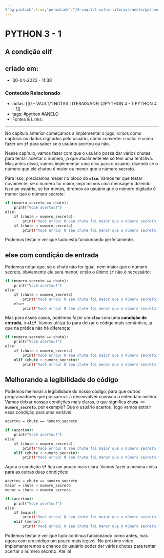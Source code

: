 ```yaml
---
{"dg-publish":true,"permalink":"/0-vault/1-notas-literais/anelo/python-3-1/","tags":["python","ANELO"],"dgHomeLink":true,"dgShowLocalGraph":true,"dgShowFileTree":true,"dgEnableSearch":true,"noteIcon":""}
---
```


# PYTHON 3 - 1
## A condição elif

## criado em: 
-  30-04-2023 - 11:38

### Conteúdo Relacionado
- notas: [[0 - VAULT/1 NOTAS LITERAIS/ANELO/PYTHON 4 - 1\|PYTHON 4 - 1]]
- tags: #python #ANELO 
- Fontes & Links: 

---

No capítulo anterior começamos a implementar o jogo, vimos como capturar os dados digitados pelo usuário, como converter o valor e como fazer um **`if`** para saber se o usuário acertou ou não.

Nesse capítulo, vamos fazer com que o usuário possa dar vários chutes para tentar acertar o número, já que atualmente ele só tem uma tentativa. Mas antes disso, vamos implementar uma dica para o usuário, dizendo se o número que ele chutou é maior ou menor que o número secreto.

Para isso, precisamos mexer no bloco do **`else`**. Vamos ter que testar novamente, se o número for maior, imprimimos uma mensagem dizendo isso ao usuário, se for menos, diremos ao usuário que o número digitado é menor que o número secreto:

```bash
if (numero_secreto == chute):
    print("Você acertou!")
else:
    if (chute > numero_secreto):
        print("Você errou! O seu chute foi maior que o número secreto.")
    if (chute < numero_secreto):
        print("Você errou! O seu chute foi menor que o número secreto.")
```

Podemos testar e ver que tudo está funcionando perfeitamente.

## else com condição de entrada

Podemos notar que, se o chute não for igual, nem maior que o número secreto, obviamente ele será menor, então o último `if` não é necessário:

```bash
if (numero_secreto == chute):
    print("Você acertou!")
else:
    if (chute > numero_secreto):
        print("Você errou! O seu chute foi maior que o número secreto.")
    else:
        print("Você errou! O seu chute foi menor que o número secreto.")
```

Mas para esses casos, podemos fazer um **`else`** com uma **condição de entrada**, o **`elif`**. Vamos utilizá-lo para deixar o código mais semântico, já que na prática não há diferença:

```bash
if (numero_secreto == chute):
    print("Você acertou!")
else:
    if (chute > numero_secreto):
        print("Você errou! O seu chute foi maior que o número secreto.")
    elif (chute < numero_secreto):
        print("Você errou! O seu chute foi menor que o número secreto.")
```

## Melhorando a legibilidade do código

Podemos melhorar a legibilidade do nosso código, para que outros programadores que possam vir a desenvolver conosco o entendam melhor. Vamos deixar nossas condições mais claras, o que significa **`chute == numero_secreto`**, por exemplo? Que o usuário acertou, logo vamos extrair essa condição para uma variável:

```bash
acertou = chute == numero_secreto

if (acertou):
    print("Você acertou!")
else:
    if (chute > numero_secreto):
        print("Você errou! O seu chute foi maior que o número secreto.")
    elif (chute < numero_secreto):
        print("Você errou! O seu chute foi menor que o número secreto.")
```

Agora a condição **`if`** fica um pouco mais clara. Vamos fazer a mesma coisa para as outras duas condições:

```bash
acertou = chute == numero_secreto
maior = chute > numero_secreto
menor = chute < numero_secreto

if (acertou):
    print("Você acertou!")
else:
    if (maior):
        print("Você errou! O seu chute foi maior que o número secreto.")
    elif (menor):
        print("Você errou! O seu chute foi menor que o número secreto.")
```

Podemos testar e ver que tudo continua funcionando como antes, mas agora com um código um pouco mais legível. No próximo vídeo implementaremos a chance do usuário poder dar vários chutes para tentar acertar o número secreto. Até lá!
